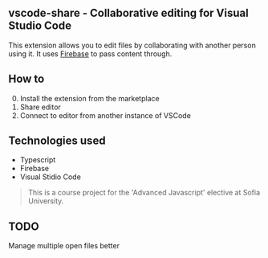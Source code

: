 ## vscode-share - Collaborative editing for Visual Studio Code

This extension allows you to edit files by collaborating with another
person using it.
It uses [Firebase](https://firebase.google.com/) to pass content through.

## How to
0. Install the extension from the marketplace
1. Share editor
2. Connect to editor from another instance of VSCode

## Technologies used
- Typescript
- Firebase
- Visual Stidio Code

> This is a course project for the 'Advanced Javascript' elective at Sofia University.


## TODO
Manage multiple open files better
